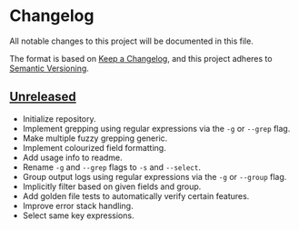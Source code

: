 # Changelog

All notable changes to this project will be documented in this file.

The format is based on [Keep a Changelog](https://keepachangelog.com/en/1.0.0/),
and this project adheres to [Semantic Versioning](https://semver.org/spec/v2.0.0.html).



## [Unreleased]

- Initialize repository.
- Implement grepping using regular expressions via the `-g` or `--grep` flag.
- Make multiple fuzzy grepping generic.
- Implement colourized field formatting.
- Add usage info to readme.
- Rename `-g` and `--grep` flags to `-s` and `--select`.
- Group output logs using regular expressions via the `-g` or `--group` flag.
- Implicitly filter based on given fields and group.
- Add golden file tests to automatically verify certain features.
- Improve error stack handling.
- Select same key expressions.



[Unreleased]: https://github.com/giantswarm/gg/tree/master
